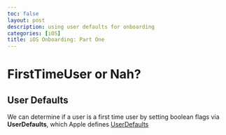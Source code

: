 ```yaml
---
toc: false
layout: post
description: using user defaults for onboarding
categories: [iOS]
title: iOS Onboarding: Part One
---
```

# FirstTimeUser or Nah?

## User Defaults
We can determine if a user is a first time user by setting boolean flags via **UserDefaults**, which Apple defines [UserDefaults](https://developer.apple.com/documentation/foundation/userdefaults) 